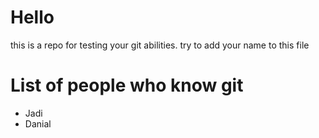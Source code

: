 # Hello
this is a repo for testing your git abilities. try to add your name to this file 

# List of people who know git
- Jadi
- Danial
